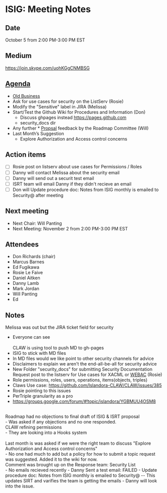 # ISIG: Meeting Notes

## Date

October 5 from 2:00 PM-3:00 PM EST

## Medium

https://join.skype.com/uohKGgCNMBSG<br/>

## [Agenda](https://goo.gl/VTUL6Y)
* [Old Business](https://github.com/islandora-interest-groups/Islandora-Security-Interest-Group/blob/master/meetings/2016-09-07.md)
* Ask for use cases for security on the ListServ (Rosie)
* Modify the "Sensitive" label in JIRA (Melissa)
* Start/Test the Github Wiki for Procedures and Information (Don)
  * Discuss ghpages instead https://pages.github.com
  * security_docs dir
* Any further * [Propsal](https://goo.gl/TzII90) feedback by the Roadmap Committee (Will)
* Last Month’s Suggestion
  * Explore Authorization and Access control concerns

## Action items
- [ ] Rosie post on listserv about use cases for Permissions / Roles
- [ ] Danny will contact Melissa about the security email
- [ ] Danny will send out a securit test email
- [ ] ISRT team will email Danny if they didn't recieve an email 
- [ ] Don will Update procedure doc: Notes from ISIG monthly is emailed to Security@ after meeting

## Next meeting
* Next Chair: Will Panting
* Next Meeting: November 2 from 2:00 PM-3:00 PM EST

## Attendees
* Don Richards (chair) 
* Marcus Barnes
* Ed Fugikawa
* Rosie Le Faive
* Daniel Aitken
* Danny Lamb
* Mark Jordan
* Will Panting
* Ed

## Notes
Melissa was out but the JIRA ticket field for security<br/>
- Everyone can see<br/><br/>
CLAW is using tool to push MD to gh-pages<br/>
- ISIG to stick with MD files<br/>
- In MD files would we like point to other security channels for advice<br/>
- Disclaimers to explain we aren't the end-all-be-all for security advice<br/>
- New Folder "security_docs" for submitting Security Documentation<br/>
Request post to the listserv for Use cases for XACML or [WEBAC](https://wiki.duraspace.org/display/FEDORA46/How+to+Use+WebAC+agentClass+Groups) (Rosie)<br/>
- Role permissions, roles, users, operations, items(objects, triples)<br/>
- Claws Use case: https://github.com/Islandora-CLAW/CLAW/issues/385<br/>
- Rosie pointing to this issues<br/>
- PerTriple granularity as a pro<br/>
- https://groups.google.com/forum/#!topic/islandora/YGBMUU4OSM8<br/>
<br/>
Roadmap had no objections to final draft of ISIG & ISRT proposal<br/>
- Was asked if any objections and no one responded.<br/>
CLAW refining permissions <br/>
- They are looking into a Hooks system<br/>
<br/>
Last month is was asked if we were the right team to discuss "Explore Authorization and Access control concerns"<br/>
- No one had much to add but a policy for how to submit a topic request was suggested. Added it to the wiki for now. <br/>
Comment was brought up on the Response team: Security List<br/>
- No emails recieved recently
- Danny Sent a test email: FAILED
- Update procedure doc: Notes from ISIG monthly is emailed to Security@
-- This updates SIRT and varifies the team is getting the emails
- Danny will look into the issue.

